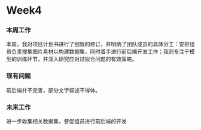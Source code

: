 # Week4

###  本周工作

本周，我对项目计划书进行了细致的修订，并明确了团队成员的具体分工：安排组员负责搜集图片素材以构建数据集，同时着手进行前后端开发工作；我则专注于模型的训练环节，并深入研究应对过拟合问题的有效策略。

### 现有问题

前后端并不完善，部分文字叙述不得体。

### 未来工作

进一步收集相关数据集，督促组员进行前后端的开发